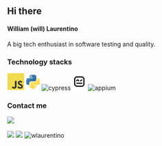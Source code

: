 ## Hi there

#### William (will) Laurentino
A big tech enthusiast in software testing and quality.

### Technology stacks
<img src="https://raw.githubusercontent.com/devicons/devicon/master/icons/javascript/javascript-original.svg" alt="javascript" width="40" height="40" style="max-width: 100%;"><img src="https://raw.githubusercontent.com/devicons/devicon/master/icons/python/python-original.svg" alt="python" width="40" height="40" style="max-width: 100%;"><img src="https://raw.githubusercontent.com/simple-icons/simple-icons/6e46ec1fc23b60c8fd0d2f2ff46db82e16dbd75f/icons/cypress.svg" alt="cypress" width="40" height="40" style="max-width: 100%;"><img src="https://raw.githubusercontent.com/vscode-icons/vscode-icons/master/icons/file_type_robotframework.svg" alt="robot-framework" width="40" height="40" style="max-width: 100%;"><img src="https://raw.githubusercontent.com/openjs-foundation/artwork/ac43961d1157f973c54f210cf5e0c9c45e3d3f10/projects/appium/appium-logo-stacked-grayscale.svg" alt="appium" width="40" height="40" style="max-width: 100%;">


### Contact me
<a  href="https://www.linkedin.com/in/wlaurentino/"><img src="https://img.shields.io/badge/LinkedIn-0077B5?style=for-the-badge&logo=linkedin&logoColor=white" /></a>
<p>

<img height=160px src="https://github-readme-stats.vercel.app/api?username=wlaurentino&theme=dracula">
<img height=160px src="https://github-readme-stats.vercel.app/api/top-langs/?username=wlaurentino&theme=dracula&layout=compact">
<img height=160x  src="https://github-readme-streak-stats.herokuapp.com/?user=wlaurentino&theme=dark" alt="wlaurentino"/>



<!--
**wlaurentino/wlaurentino** is a ✨ _special_ ✨ repository because its `README.md` (this file) appears on your GitHub profile.

Here are some ideas to get you started:

- 🔭 I’m currently working on ...
- 🌱 I’m currently learning ...
- 👯 I’m looking to collaborate on ...
- 🤔 I’m looking for help with ...
- 💬 Ask me about ...
- 📫 How to reach me: ...
- 😄 Pronouns: ...
- ⚡ Fun fact: ...
-->
